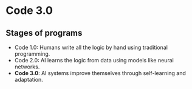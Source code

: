 # Code 3.0
## Stages of programs
- Code 1.0: Humans write all the logic by hand using traditional programming.
- Code 2.0: AI learns the logic from data using models like neural networks.
- **Code 3.0**: AI systems improve themselves through self-learning and adaptation.
